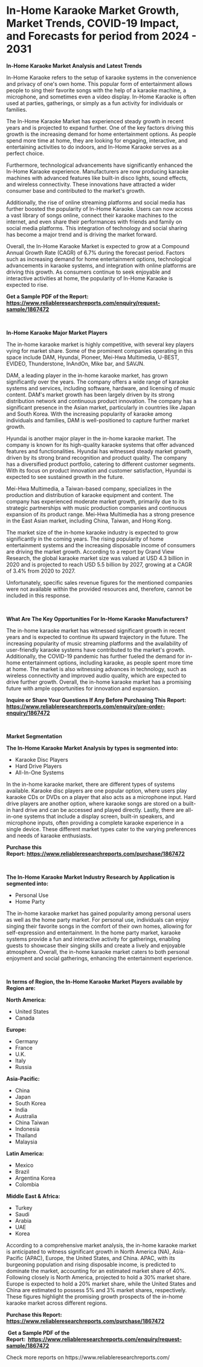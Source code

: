 <p><h1>In-Home Karaoke Market Growth, Market Trends, COVID-19 Impact, and Forecasts for period from 2024 - 2031</h1></p><p><strong>In-Home Karaoke Market Analysis and Latest Trends</strong></p>
<p><p>In-Home Karaoke refers to the setup of karaoke systems in the convenience and privacy of one's own home. This popular form of entertainment allows people to sing their favorite songs with the help of a karaoke machine, a microphone, and sometimes even a video display. In-Home Karaoke is often used at parties, gatherings, or simply as a fun activity for individuals or families.</p><p>The In-Home Karaoke Market has experienced steady growth in recent years and is projected to expand further. One of the key factors driving this growth is the increasing demand for home entertainment options. As people spend more time at home, they are looking for engaging, interactive, and entertaining activities to do indoors, and In-Home Karaoke serves as a perfect choice.</p><p>Furthermore, technological advancements have significantly enhanced the In-Home Karaoke experience. Manufacturers are now producing karaoke machines with advanced features like built-in disco lights, sound effects, and wireless connectivity. These innovations have attracted a wider consumer base and contributed to the market's growth.</p><p>Additionally, the rise of online streaming platforms and social media has further boosted the popularity of In-Home Karaoke. Users can now access a vast library of songs online, connect their karaoke machines to the internet, and even share their performances with friends and family on social media platforms. This integration of technology and social sharing has become a major trend and is driving the market forward.</p><p>Overall, the In-Home Karaoke Market is expected to grow at a Compound Annual Growth Rate (CAGR) of 6.7% during the forecast period. Factors such as increasing demand for home entertainment options, technological advancements in karaoke systems, and integration with online platforms are driving this growth. As consumers continue to seek enjoyable and interactive activities at home, the popularity of In-Home Karaoke is expected to rise.</p></p>
<p><strong>Get a Sample PDF of the Report:&nbsp; <a href="https://www.reliableresearchreports.com/enquiry/request-sample/1867472">https://www.reliableresearchreports.com/enquiry/request-sample/1867472</a></strong></p>
<p>&nbsp;</p>
<p><strong>In-Home Karaoke Major Market Players</strong></p>
<p><p>The in-home karaoke market is highly competitive, with several key players vying for market share. Some of the prominent companies operating in this space include DAM, Hyundai, Pioneer, Mei-Hwa Multimedia, U-BEST, EVIDEO, Thunderstone, InAndOn, Mike bar, and SAVJN.</p><p>DAM, a leading player in the in-home karaoke market, has grown significantly over the years. The company offers a wide range of karaoke systems and services, including software, hardware, and licensing of music content. DAM's market growth has been largely driven by its strong distribution network and continuous product innovation. The company has a significant presence in the Asian market, particularly in countries like Japan and South Korea. With the increasing popularity of karaoke among individuals and families, DAM is well-positioned to capture further market growth.</p><p>Hyundai is another major player in the in-home karaoke market. The company is known for its high-quality karaoke systems that offer advanced features and functionalities. Hyundai has witnessed steady market growth, driven by its strong brand recognition and product quality. The company has a diversified product portfolio, catering to different customer segments. With its focus on product innovation and customer satisfaction, Hyundai is expected to see sustained growth in the future.</p><p>Mei-Hwa Multimedia, a Taiwan-based company, specializes in the production and distribution of karaoke equipment and content. The company has experienced moderate market growth, primarily due to its strategic partnerships with music production companies and continuous expansion of its product range. Mei-Hwa Multimedia has a strong presence in the East Asian market, including China, Taiwan, and Hong Kong.</p><p>The market size of the in-home karaoke industry is expected to grow significantly in the coming years. The rising popularity of home entertainment systems and the increasing disposable income of consumers are driving the market growth. According to a report by Grand View Research, the global karaoke market size was valued at USD 4.3 billion in 2020 and is projected to reach USD 5.5 billion by 2027, growing at a CAGR of 3.4% from 2020 to 2027.</p><p>Unfortunately, specific sales revenue figures for the mentioned companies were not available within the provided resources and, therefore, cannot be included in this response.</p></p>
<p>&nbsp;</p>
<p><strong>What Are The Key Opportunities For In-Home Karaoke Manufacturers?</strong></p>
<p><p>The in-home karaoke market has witnessed significant growth in recent years and is expected to continue its upward trajectory in the future. The increasing popularity of music streaming platforms and the availability of user-friendly karaoke systems have contributed to the market's growth. Additionally, the COVID-19 pandemic has further fueled the demand for in-home entertainment options, including karaoke, as people spent more time at home. The market is also witnessing advances in technology, such as wireless connectivity and improved audio quality, which are expected to drive further growth. Overall, the in-home karaoke market has a promising future with ample opportunities for innovation and expansion.</p></p>
<p><strong>Inquire or Share Your Questions If Any Before Purchasing This Report: <a href="https://www.reliableresearchreports.com/enquiry/pre-order-enquiry/1867472">https://www.reliableresearchreports.com/enquiry/pre-order-enquiry/1867472</a></strong></p>
<p>&nbsp;</p>
<p><strong>Market Segmentation</strong></p>
<p><strong>The In-Home Karaoke Market Analysis by types is segmented into:</strong></p>
<p><ul><li>Karaoke Disc Players</li><li>Hard Drive Players</li><li>All-In-One Systems</li></ul></p>
<p><p>In the in-home karaoke market, there are different types of systems available. Karaoke disc players are one popular option, where users play karaoke CDs or DVDs on a player that also acts as a microphone input. Hard drive players are another option, where karaoke songs are stored on a built-in hard drive and can be accessed and played directly. Lastly, there are all-in-one systems that include a display screen, built-in speakers, and microphone inputs, often providing a complete karaoke experience in a single device. These different market types cater to the varying preferences and needs of karaoke enthusiasts.</p></p>
<p><strong>Purchase this Report:&nbsp;<a href="https://www.reliableresearchreports.com/purchase/1867472">https://www.reliableresearchreports.com/purchase/1867472</a></strong></p>
<p>&nbsp;</p>
<p><strong>The In-Home Karaoke Market Industry Research by Application is segmented into:</strong></p>
<p><ul><li>Personal Use</li><li>Home Party</li></ul></p>
<p><p>The in-home karaoke market has gained popularity among personal users as well as the home party market. For personal use, individuals can enjoy singing their favorite songs in the comfort of their own homes, allowing for self-expression and entertainment. In the home party market, karaoke systems provide a fun and interactive activity for gatherings, enabling guests to showcase their singing skills and create a lively and enjoyable atmosphere. Overall, the in-home karaoke market caters to both personal enjoyment and social gatherings, enhancing the entertainment experience.</p></p>
<p>&nbsp;</p>
<p><strong>In terms of Region, the In-Home Karaoke Market Players available by Region are:</strong></p>
<p>
    <p> <strong> North America: </strong>
        <ul>
            <li>United States</li>
            <li>Canada</li>
        </ul>
        </p> 
    <p> <strong> Europe: </strong>
        <ul>
            <li>Germany</li>
            <li>France</li>
            <li>U.K.</li>
            <li>Italy</li>
            <li>Russia</li>
        </ul>
        </p> 
    <p> <strong> Asia-Pacific: </strong>
        <ul>
            <li>China</li>
            <li>Japan</li>
            <li>South Korea</li>
            <li>India</li>
            <li>Australia</li>
            <li>China Taiwan</li>
            <li>Indonesia</li>
            <li>Thailand</li>
            <li>Malaysia</li>
        </ul>
        </p> 
    <p> <strong> Latin America: </strong>
        <ul>
            <li>Mexico</li>
            <li>Brazil</li>
            <li>Argentina Korea</li>
            <li>Colombia</li>
        </ul>
        </p> 
    <p> <strong> Middle East & Africa: </strong>
        <ul>
            <li>Turkey</li>
            <li>Saudi</li>
            <li>Arabia</li>
            <li>UAE</li>
            <li>Korea</li>
        </ul>
    </p>
    </p>
<p><p>According to a comprehensive market analysis, the in-home karaoke market is anticipated to witness significant growth in North America (NA), Asia-Pacific (APAC), Europe, the United States, and China. APAC, with its burgeoning population and rising disposable income, is predicted to dominate the market, accounting for an estimated market share of 40%. Following closely is North America, projected to hold a 30% market share. Europe is expected to hold a 20% market share, while the United States and China are estimated to possess 5% and 3% market shares, respectively. These figures highlight the promising growth prospects of the in-home karaoke market across different regions.</p></p>
<p><strong>Purchase this Report: <a href="https://www.reliableresearchreports.com/purchase/1867472">https://www.reliableresearchreports.com/purchase/1867472</a></strong></p>
<p>&nbsp;<strong>Get a Sample PDF of the Report:&nbsp;&nbsp;<a href="https://www.reliableresearchreports.com/enquiry/request-sample/1867472">https://www.reliableresearchreports.com/enquiry/request-sample/1867472</a></strong></p>
<p><strong></strong></p>
<p>Check more reports on https://www.reliableresearchreports.com/</p>